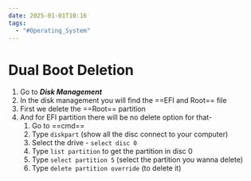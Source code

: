 ```yaml
---
date: 2025-01-01T10:16
tags:
  - "#Operating_System"
---
```

# Dual Boot Deletion 


1. Go to ***Disk Management*** 
2. In the disk management you will find the ==EFI and Root== file 
3. First we delete the ==Root== partition 
4. And for EFI partition there will be no delete option for that-
   1. Go to ==cmd==
   2. Type `diskpart` (show all the disc connect to your computer)
   3. Select the drive -  `select disc 0`
   4. Type `list partition` to get the partition in disc 0
   5. Type `select partition 5` (select the partition you wanna delete)
   6. Type `delete partition override` (to delete it)